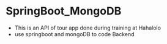 # SpringBoot_MongoDB
- This is an API of tour app  done during training at Hahalolo
- use springboot and mongoDB to code Backend 
